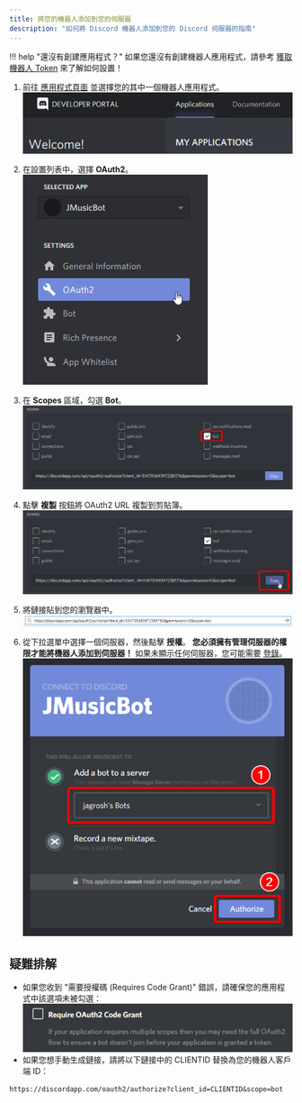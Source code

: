 ```yaml
---
title: 將您的機器人添加到您的伺服器
description: "如何將 Discord 機器人添加到您的 Discord 伺服器的指南"
---
```


!!! help "還沒有創建應用程式？"
    如果您還沒有創建機器人應用程式，請參考 [獲取機器人 Token](getting-a-bot-token.md) 來了解如何設置！

1. 前往 [應用程式頁面](https://discordapp.com/developers/applications) 並選擇您的其中一個機器人應用程式。  
![應用程式頁面](/assets/images/app-page.png)

2. 在設置列表中，選擇 **OAuth2**。  
![OAuth2](/assets/images/oauth.png)

3. 在 **Scopes** 區域，勾選 **Bot**。  
![Scopes](/assets/images/scopes.png)

4. 點擊 **複製** 按鈕將 OAuth2 URL 複製到剪貼簿。  
![複製](/assets/images/oauth-url.png)

5. 將鏈接貼到您的瀏覽器中。  
![貼上](/assets/images/browser.png)

6. 從下拉選單中選擇一個伺服器，然後點擊 **授權**。 **您必須擁有管理伺服器的權限才能將機器人添加到伺服器！** 如果未顯示任何伺服器，您可能需要 [登錄](https://discordapp.com/login)。  
![選擇伺服器](/assets/images/invite.png)


## 疑難排解
* 如果您收到 "需要授權碼 (Requires Code Grant)" 錯誤，請確保您的應用程式中該選項未被勾選：<br>![授權碼](/assets/images/code-grant.png)
* 如果您想手動生成鏈接，請將以下鏈接中的 CLIENTID 替換為您的機器人客戶端 ID：
```
https://discordapp.com/oauth2/authorize?client_id=CLIENTID&scope=bot
```
